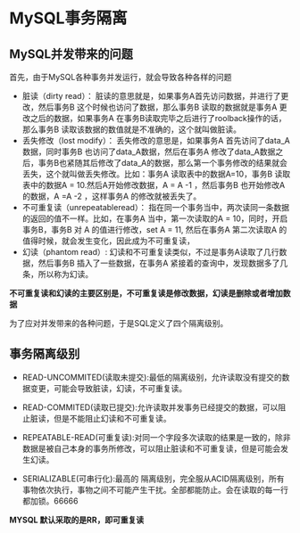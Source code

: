 # MySQL事务隔离

## MySQL并发带来的问题
 首先，由于MySQL各种事务并发运行，就会导致各种各样的问题
 - 脏读（dirty read）：
    脏读的意思就是，如果事务A首先访问数据，并进行了更改，然后事务B 这个时候也访问了数据，那么事务B 读取的数据就是事务A 更改之后的数据，如果事务A 在事务B读取完毕之后进行了roolback操作的话，那么事务B 读取该数据的数值就是不准确的，这个就叫做脏读。
 - 丢失修改（lost modify）：
    丢失修改的意思是，如果事务A 首先访问了data_A数据，同时事务B 也访问了data_A数据，然后在事务A 修改了data_A数据之后，事务B也紧随其后修改了data_A的数据，那么第一个事务修改的结果就会丢失，这个就叫做丢失修改。比如：事务A 读取表中的数据A=10，事务B 读取表中的数据A = 10.然后A开始修改数据，A = A -1 ，然后事务B 也开始修改A 的数据，A =A -2 ，这样事务A 的修改就被丢失了。
-  不可重复读（unrepeatableread）：
    指在同一个事务当中，两次读同一条数据的返回的值不一样。比如，在事务A 当中，第一次读取的A = 10，同时，开启事务B，事务B 对 A 的值进行修改，set A = 11, 然后在事务A 第二次读取A 的值得时候，就会发生变化，因此成为不可重复读，
-   幻读（phantom read）:
    幻读和不可重复读类似，不过是事务A读取了几行数据，然后事务B 插入了一些数据，在事务A 紧接着的查询中，发现数据多了几条，所以称为幻读。


**不可重复读和幻读的主要区别是，不可重复读是修改数据，幻读是删除或者增加数据**


为了应对并发带来的各种问题，于是SQL定义了四个隔离级别。

## 事务隔离级别

- READ-UNCOMMITED(读取未提交):最低的隔离级别，允许读取没有提交的数据变更，可能会导致脏读，幻读，不可重复读。
  
- READ-COMMITED(读取已提交):允许读取并发事务已经提交的数据，可以阻止脏读，但是不能阻止幻读和不可重复读。

- REPEATABLE-READ(可重复读):对同一个字段多次读取的结果是一致的，除非数据是被自己本身的事务所修改，可以阻止脏读和不可重复读，但是可能会发生幻读。
  
- SERIALIZABLE(可串行化):最高的 隔离级别，完全服从ACID隔离级别，所有事物依次执行，事物之间不可能产生干扰。全部都能防止。会在读取的每一行都加锁。66666

**MYSQL 默认采取的是RR，即可重复读**